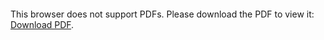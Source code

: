 
<object data="https://dshuangg.github.io/responses/0806pdf.pdf" type="application/pdf" width="700px" height="700px">
    <embed src="https://dshuangg.github.io/responses/0806pdf.pdf">
        <p>This browser does not support PDFs. Please download the PDF to view it: <a href="http://yoursite.com/the.pdf">Download PDF</a>.</p>
    </embed>
</object>
